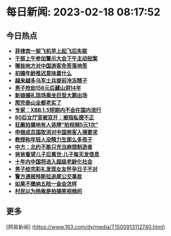 
# 每日新闻: 2023-02-18 08:17:52
## 今日热点

- **[菲律宾一架飞机早上起飞后失联](https://www.163.com/search?keyword=%E8%8F%B2%E5%BE%8B%E5%AE%BE%E4%B8%80%E6%9E%B6%E9%A3%9E%E6%9C%BA%E6%97%A9%E4%B8%8A%E8%B5%B7%E9%A3%9E%E5%90%8E%E5%A4%B1%E8%81%94)**
- **[干部上午参加警示大会下午主动投案](https://www.163.com/search?keyword=%E5%B9%B2%E9%83%A8%E4%B8%8A%E5%8D%88%E5%8F%82%E5%8A%A0%E8%AD%A6%E7%A4%BA%E5%A4%A7%E4%BC%9A%E4%B8%8B%E5%8D%88%E4%B8%BB%E5%8A%A8%E6%8A%95%E6%A1%88)**
- **[哪些地方对中国游客免签落地签](https://www.163.com/search?keyword=%E5%93%AA%E4%BA%9B%E5%9C%B0%E6%96%B9%E5%AF%B9%E4%B8%AD%E5%9B%BD%E6%B8%B8%E5%AE%A2%E5%85%8D%E7%AD%BE%E8%90%BD%E5%9C%B0%E7%AD%BE)**
- **[初婚年龄推迟意味着什么](https://www.163.com/search?keyword=%E5%88%9D%E5%A9%9A%E5%B9%B4%E9%BE%84%E6%8E%A8%E8%BF%9F%E6%84%8F%E5%91%B3%E7%9D%80%E4%BB%80%E4%B9%88)**
- **[越来越多乌军士兵提前冷冻精子](https://www.163.com/search?keyword=%E8%B6%8A%E6%9D%A5%E8%B6%8A%E5%A4%9A%E4%B9%8C%E5%86%9B%E5%A3%AB%E5%85%B5%E6%8F%90%E5%89%8D%E5%86%B7%E5%86%BB%E7%B2%BE%E5%AD%90)**
- **[男子抢劫156元后藏山洞14年](https://www.163.com/search?keyword=%E7%94%B7%E5%AD%90%E6%8A%A2%E5%8A%AB156%E5%85%83%E5%90%8E%E8%97%8F%E5%B1%B1%E6%B4%9E14%E5%B9%B4)**
- **[新娘婚礼现场乘坐巨型大鹅出场](https://www.163.com/search?keyword=%E6%96%B0%E5%A8%98%E5%A9%9A%E7%A4%BC%E7%8E%B0%E5%9C%BA%E4%B9%98%E5%9D%90%E5%B7%A8%E5%9E%8B%E5%A4%A7%E9%B9%85%E5%87%BA%E5%9C%BA)**
- **[爬完泰山全都老实了](https://www.163.com/search?keyword=%E7%88%AC%E5%AE%8C%E6%B3%B0%E5%B1%B1%E5%85%A8%E9%83%BD%E8%80%81%E5%AE%9E%E4%BA%86)**
- **[专家：XBB.1.5短期内不会在国内流行](https://www.163.com/search?keyword=%E4%B8%93%E5%AE%B6%EF%BC%9AXBB.1.5%E7%9F%AD%E6%9C%9F%E5%86%85%E4%B8%8D%E4%BC%9A%E5%9C%A8%E5%9B%BD%E5%86%85%E6%B5%81%E8%A1%8C)**
- **[80后女厅官被双开：被指私德不正](https://www.163.com/search?keyword=80%E5%90%8E%E5%A5%B3%E5%8E%85%E5%AE%98%E8%A2%AB%E5%8F%8C%E5%BC%80%EF%BC%9A%E8%A2%AB%E6%8C%87%E7%A7%81%E5%BE%B7%E4%B8%8D%E6%AD%A3)**
- **[狂飙拍摄地有人竖牌“拍视频5元1次”](https://www.163.com/search?keyword=%E7%8B%82%E9%A3%99%E6%8B%8D%E6%91%84%E5%9C%B0%E6%9C%89%E4%BA%BA%E7%AB%96%E7%89%8C%E2%80%9C%E6%8B%8D%E8%A7%86%E9%A2%915%E5%85%831%E6%AC%A1%E2%80%9D)**
- **[申根成员国取消对中国旅客入境要求](https://www.163.com/search?keyword=%E7%94%B3%E6%A0%B9%E6%88%90%E5%91%98%E5%9B%BD%E5%8F%96%E6%B6%88%E5%AF%B9%E4%B8%AD%E5%9B%BD%E6%97%85%E5%AE%A2%E5%85%A5%E5%A2%83%E8%A6%81%E6%B1%82)**
- **[教授称年轻人没精力生那么多孩子](https://www.163.com/search?keyword=%E6%95%99%E6%8E%88%E7%A7%B0%E5%B9%B4%E8%BD%BB%E4%BA%BA%E6%B2%A1%E7%B2%BE%E5%8A%9B%E7%94%9F%E9%82%A3%E4%B9%88%E5%A4%9A%E5%AD%A9%E5%AD%90)**
- **[中方：北约不能只充当麻烦制造者](https://www.163.com/search?keyword=%E4%B8%AD%E6%96%B9%EF%BC%9A%E5%8C%97%E7%BA%A6%E4%B8%8D%E8%83%BD%E5%8F%AA%E5%85%85%E5%BD%93%E9%BA%BB%E7%83%A6%E5%88%B6%E9%80%A0%E8%80%85)**
- **[爸爸看望儿子后离世:儿子每天发信息](https://www.163.com/search?keyword=%E7%88%B8%E7%88%B8%E7%9C%8B%E6%9C%9B%E5%84%BF%E5%AD%90%E5%90%8E%E7%A6%BB%E4%B8%96+%E5%84%BF%E5%AD%90%E6%AF%8F%E5%A4%A9%E5%8F%91%E4%BF%A1%E6%81%AF)**
- **[十年内中国将进入超级老龄化社会](https://www.163.com/search?keyword=%E5%8D%81%E5%B9%B4%E5%86%85%E4%B8%AD%E5%9B%BD%E5%B0%86%E8%BF%9B%E5%85%A5%E8%B6%85%E7%BA%A7%E8%80%81%E9%BE%84%E5%8C%96%E7%A4%BE%E4%BC%9A)**
- **[男子给完彩礼发现女友怀孕日子不对](https://www.163.com/search?keyword=%E7%94%B7%E5%AD%90%E7%BB%99%E5%AE%8C%E5%BD%A9%E7%A4%BC%E5%8F%91%E7%8E%B0%E5%A5%B3%E5%8F%8B%E6%80%80%E5%AD%95%E6%97%A5%E5%AD%90%E4%B8%8D%E5%AF%B9)**
- **[警方通报特斯拉追尾公交事故](https://www.163.com/search?keyword=%E8%AD%A6%E6%96%B9%E9%80%9A%E6%8A%A5%E7%89%B9%E6%96%AF%E6%8B%89%E8%BF%BD%E5%B0%BE%E5%85%AC%E4%BA%A4%E4%BA%8B%E6%95%85)**
- **[如果不缴纳五险一金会怎样](https://www.163.com/search?keyword=%E5%A6%82%E6%9E%9C%E4%B8%8D%E7%BC%B4%E7%BA%B3%E4%BA%94%E9%99%A9%E4%B8%80%E9%87%91%E4%BC%9A%E6%80%8E%E6%A0%B7)**
- **[村民以为杨紫是拍搞笑视频的](https://www.163.com/search?keyword=%E6%9D%91%E6%B0%91%E4%BB%A5%E4%B8%BA%E6%9D%A8%E7%B4%AB%E6%98%AF%E6%8B%8D%E6%90%9E%E7%AC%91%E8%A7%86%E9%A2%91%E7%9A%84)**

## 更多
[网易新闻] (https://www.163.com/dy/media/T1500913112740.html)
